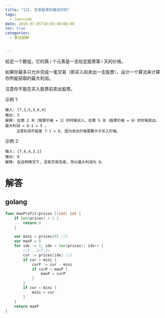 ```yaml
---
title: "121. 买卖股票的最佳时机"
tags:
  - leetcode
date: 2019-07-05T10:03:48+08:00
toc: true
categories:
  - 算法题解


---
```


给定一个数组，它的第 i 个元素是一支给定股票第 i 天的价格。

如果你最多只允许完成一笔交易（即买入和卖出一支股票），设计一个算法来计算你所能获取的最大利润。
<!--more-->

注意你不能在买入股票前卖出股票。

示例 1:
```
输入: [7,1,5,3,6,4]
输出: 5
解释: 在第 2 天（股票价格 = 1）的时候买入，在第 5 天（股票价格 = 6）的时候卖出，最大利润 = 6-1 = 5 。
     注意利润不能是 7-1 = 6, 因为卖出价格需要大于买入价格。
```
示例 2:
```
输入: [7,6,4,3,1]
输出: 0
解释: 在这种情况下, 没有交易完成, 所以最大利润为 0。
```

# 解答

## golang

```go
func maxProfit(prices []int) int {
	if len(prices) < 1 {
		return 0
	}

	var mini = prices[0] //1
	var maxP = 0 
	for idx := 1; idx < len(prices); idx++ {
		//1 , 1<7,1+
		cur := prices[idx] //2
		if cur > mini { 
			curP := cur - mini 
			if curP > maxP {
				maxP = curP
			}
		}
		if cur < mini {
			mini = cur
		}
	}
	return maxP
}
```